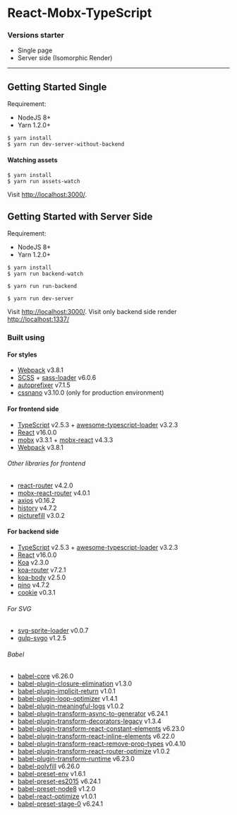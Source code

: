 # React-Mobx-TypeScript
### Versions starter
* Single page
* Server side (Isomorphic Render)

---------

## Getting Started Single
Requirement:
- NodeJS 8+
- Yarn 1.2.0+

```
$ yarn install
$ yarn run dev-server-without-backend
```

#### Watching assets
```
$ yarn install
$ yarn run assets-watch
```

Visit [http://localhost:3000/](http://localhost:3000/).

## Getting Started with Server Side
Requirement:
- NodeJS 8+
- Yarn 1.2.0+

```
$ yarn install
$ yarn run backend-watch
```

```
$ yarn run run-backend
```

```
$ yarn run dev-server
```

Visit [http://localhost:3000/](http://localhost:3000/).
Visit only backend side render [http://localhost:1337/](http://localhost:1337/)

### Built using
#### For styles
- [Webpack](https://webpack.github.io) v3.8.1
- [SCSS](http://sass-lang.com) + [sass-loader](https://github.com/webpack-contrib/sass-loader) v6.0.6
- [autoprefixer](https://github.com/postcss/autoprefixer) v7.1.5
- [cssnano](http://cssnano.co) v3.10.0 (only for production environment)

#### For frontend side
- [TypeScript](https://www.typescriptlang.org) v2.5.3 + [awesome-typescript-loader](https://github.com/s-panferov/awesome-typescript-loader) v3.2.3
- [React](https://facebook.github.io/react/) v16.0.0
- [mobx](https://mobx.js.org) v3.3.1 + [mobx-react](https://github.com/mobxjs/mobx-react) v4.3.3
- [Webpack](https://webpack.github.io) v3.8.1

###### Other libraries for frontend
- [react-router](https://github.com/ReactTraining/react-router) v4.2.0
- [mobx-react-router](https://github.com/alisd23/mobx-react-router) v4.0.1
- [axios](https://github.com/axios/axios) v0.16.2
- [history](https://github.com/ReactTraining/history) v4.7.2
- [picturefill](https://github.com/scottjehl/picturefill) v3.0.2

#### For backend side
- [TypeScript](https://www.typescriptlang.org) v2.5.3 + [awesome-typescript-loader](https://github.com/s-panferov/awesome-typescript-loader) v3.2.3
- [React](https://facebook.github.io/react/) v16.0.0
- [Koa](http://koajs.com) v2.3.0
- [koa-router](https://github.com/alexmingoia/koa-router) v7.2.1
- [koa-body](https://github.com/dlau/koa-body) v2.5.0
- [pino](https://github.com/pinojs/pino) v4.7.2
- [cookie](https://www.npmjs.com/package/cookie) v0.3.1

###### For SVG
- [svg-sprite-loader](https://github.com/kisenka/svg-sprite-loader) v0.0.7
- [gulp-svgo](https://github.com/corneliusio/gulp-svgo) v1.2.5

###### Babel
- [babel-core](https://github.com/babel/babel/tree/master/packages/babel-core) v6.26.0
- [babel-plugin-closure-elimination](https://github.com/codemix/babel-plugin-closure-elimination) v1.3.0
- [babel-plugin-implicit-return](https://github.com/miraks/babel-plugin-implicit-return) v1.0.1
- [babel-plugin-loop-optimizer](https://github.com/vihanb/babel-plugin-loop-optimizer) v1.4.1
- [babel-plugin-meaningful-logs](https://github.com/furstenheim/babel-plugin-meaningful-logs) v1.0.2
- [babel-plugin-transform-async-to-generator](https://github.com/babel/babel/tree/master/packages/babel-plugin-transform-async-to-generator) v6.24.1
- [babel-plugin-transform-decorators-legacy](https://github.com/loganfsmyth/babel-plugin-transform-decorators-legacy) v1.3.4
- [babel-plugin-transform-react-constant-elements](https://github.com/babel/babel/tree/master/packages/babel-plugin-transform-react-constant-elements) v6.23.0
- [babel-plugin-transform-react-inline-elements](https://github.com/babel/babel/tree/master/packages/babel-plugin-transform-react-inline-elements) v6.22.0
- [babel-plugin-transform-react-remove-prop-types](https://github.com/oliviertassinari/babel-plugin-transform-react-remove-prop-types) v0.4.10
- [babel-plugin-transform-react-router-optimize](https://github.com/nerdlabs/babel-plugin-transform-react-router-optimize) v1.0.2
- [babel-plugin-transform-runtime](https://github.com/babel/babel/tree/master/packages/babel-plugin-transform-runtime) v6.23.0
- [babel-polyfill](https://github.com/babel/babel/tree/master/packages/babel-polyfill) v6.26.0
- [babel-preset-env](https://github.com/babel/babel-preset-env) v1.6.1
- [babel-preset-es2015](https://github.com/babel/babel/tree/master/packages/babel-preset-es2015) v6.24.1
- [babel-preset-node8](https://github.com/lestad/babel-preset-node8) v1.2.0
- [babel-react-optimize](https://github.com/thejameskyle/babel-react-optimize) v1.0.1
- [babel-preset-stage-0](https://github.com/babel/babel/tree/master/packages/babel-preset-stage-0) v6.24.1
